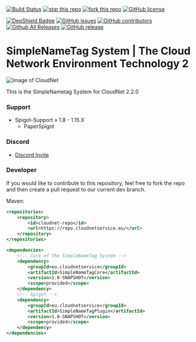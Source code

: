 [![Build Status](https://ci.cloudnetservice.eu/buildStatus/icon?job=CloudNetService/v2-simplenametagsystem/master)](https://ci.cloudnetservice.eu/job/CloudNetService/job/v2-simplenametagsystem/master)
[![star this repo](http://githubbadges.com/star.svg?user=CloudNetService&repo=v2-simplenametagsystem)](https://github.com/CloudNetService/v2-simplenametagsystem)
[![fork this repo](http://githubbadges.com/fork.svg?user=CloudNetService&repo=v2-simplenametagsystem)](https://github.com/CloudNetService/v2-simplenametagsystem/fork)
[![GitHub license](https://img.shields.io/github/license/CloudNetService/v2-simplenametagsystem.svg)](https://github.com/CloudNetService/v2-simplenametagsystem/blob/master/LICENSE)

[![DepShield Badge](https://depshield.sonatype.org/badges/CloudNetService/v2-simplenametagsystem/depshield.svg)](https://depshield.github.io)
[![GitHub issues](https://img.shields.io/github/issues/CloudNetService/v2-simplenametagsystem.svg)](https://github.com/CloudNetService/v2-simplenametagsystem/issues)
[![GitHub contributors](https://img.shields.io/github/contributors/CloudNetService/v2-simplenametagsystem.svg)](https://github.com/CloudNetService/v2-simplenametagsystem/graphs/contributors)
[![Github All Releases](https://img.shields.io/github/downloads/CloudNetService/v2-simplenametagsystem/total.svg)](https://github.com/CloudNetService/v2-simplenametagsystem/releases)
[![GitHub release](https://img.shields.io/github/release/CloudNetService/v2-simplenametagsystem.svg)](https://github.com/CloudNetService/v2-simplenametagsystem/releases)


# SimpleNameTag System | The Cloud Network Environment Technology 2
![Image of CloudNet](https://cdn.discordapp.com/attachments/325383142464552972/354670548292206594/CloudNet.png)

This is the SimpleNametag System for CloudNet 2.2.0
 

 ### Support
 
  * Spigot-Support » 1.8 - 1.15.X
    * PaperSpigot
    
### Discord
 *  [Discord Invite](https://discord.gg/CPCWr7w)
 
### Developer
If you would like to contribute to this repository, feel free to fork the repo and then create a pull request to our current dev branch. 
  
Maven:
```xml
<repositories>
    <repository>
        <id>cloudnet-repo</id>
        <url>https://repo.cloudnetservice.eu/</url>
    </repository>
</repositories>

<dependencies>
    <!-- Core of the SimpleNameTag System -->
    <dependency>
        <groupId>eu.cloudnetservice</groupId>
        <artifactId>SimpleNameTagCore</artifactId>
        <version>1.0-SNAPSHOT</version>
        <scope>provided</scope>
    </dependency>
    <!-- Spigot -->
    <dependency>
        <groupId>eu.cloudnetservice</groupId>
        <artifactId>SimpleNameTagPlugin</artifactId>
        <version>1.0-SNAPSHOT</version>
        <scope>provided</scope>
    </dependency>
</dependencies>
```